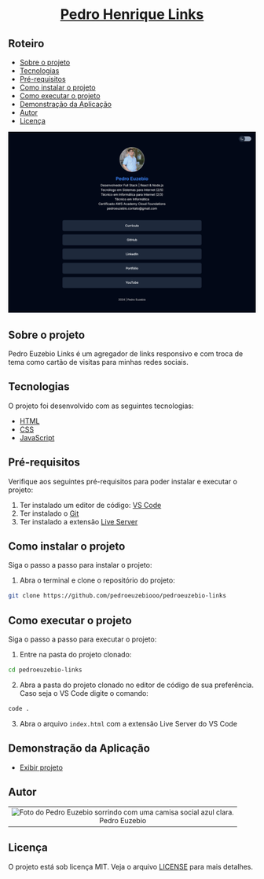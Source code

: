 <h1 align="center">
  <a href="https://pedroeuzebio-links.vercel.app">
    Pedro Henrique Links
  </a>
</h1>

## Roteiro

<ul>
  <li>
    <a href="#sobre-o-projeto">
      Sobre o projeto
    </a>
  </li>
  <li>
    <a href="#tecnologias">
      Tecnologias
    </a>
  </li>
  <li>
    <a href="#pre-requisitos">
      Pré-requisitos
    </a>
  </li>
  <li>
    <a href="#como-instalar-o-projeto">
      Como instalar o projeto
    </a>
  </li>
  <li>
    <a href="#como-executar-o-projeto">
      Como executar o projeto
    </a>
  </li>
  <li>
    <a href="#demonstração-da-aplicação">
      Demonstração da Aplicação
    </a>
  </li>
  <li>
    <a href="#autor">
      Autor
    </a>
  </li>
  <li>
    <a href="#Licença">
      Licença
    </a>
  </li>
</ul>

![Visualização do projeto Pedro Euzebio Links](./assets/preview.png)

## Sobre o projeto

Pedro Euzebio Links é um agregador de links responsivo e com troca de tema como cartão de visitas para minhas redes sociais.

## Tecnologias

O projeto foi desenvolvido com as seguintes tecnologias:

- [HTML](https://developer.mozilla.org/pt-BR/docs/Web/HTML)
- [CSS](https://developer.mozilla.org/pt-BR/docs/Web/CSS)
- [JavaScript](https://developer.mozilla.org/pt-BR/docs/Web/JavaScript)

## Pré-requisitos

Verifique aos seguintes pré-requisitos para poder instalar e executar o projeto:

1. Ter instalado um editor de código: [VS Code](https://code.visualstudio.com/download)
2. Ter instalado o [Git](https://git-scm.com/downloads)
3. Ter instalado a extensão [Live Server](https://marketplace.visualstudio.com/items?itemName=ritwickdey.LiveServer)

## Como instalar o projeto

Siga o passo a passo para instalar o projeto:

1. Abra o terminal e clone o repositório do projeto:

```bash
git clone https://github.com/pedroeuzebiooo/pedroeuzebio-links
```

## Como executar o projeto

Siga o passo a passo para executar o projeto:

1. Entre na pasta do projeto clonado:

```bash
cd pedroeuzebio-links
```

2. Abra a pasta do projeto clonado no editor de código de sua preferência. Caso seja o VS Code digite o comando:

```bash
code .
```

3. Abra o arquivo `index.html` com a extensão Live Server do VS Code

## Demonstração da Aplicação

- [Exibir projeto](https://pedroeuzebio-links.vercel.app)

## Autor

<table>
  <tr>
    <td align="center">
      <img
        src="https://github.com/pedroeuzebiooo.png"
        alt="Foto do Pedro Euzebio sorrindo com uma camisa social azul clara."
        width="100"
      />
      <br />
      Pedro Euzebio
    </td>
  </tr>
</table>

## Licença

O projeto está sob licença MIT. Veja o arquivo [LICENSE](./LICENSE) para mais detalhes.
